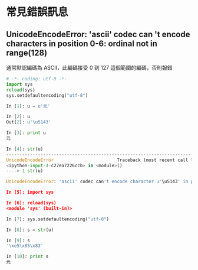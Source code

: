 # 常見錯誤訊息


## UnicodeEncodeError: 'ascii' codec can 't encode characters in position 0-6: ordinal not in range(128)

通常默認編碼為 ASCII，此編碼接受 0 到 127 這個範圍的編碼，否則報錯

```py
# -*- coding: utf-8 -*-
import sys
reload(sys) 
sys.setdefaultencoding("utf-8")
```



```py
In [1]: u = u'元'

In [2]: u
Out[2]: u'\u5143'

In [3]: print u
元

In [4]: str(u)
---------------------------------------------------------------------------
UnicodeEncodeError                        Traceback (most recent call last)
<ipython-input-4-c27ea7226ccb> in <module>()
----> 1 str(u)

UnicodeEncodeError: 'ascii' codec can't encode character u'\u5143' in position 0: ordinal not in range(128)

In [5]: import sys

In [6]: reload(sys) 
<module 'sys' (built-in)>

In [7]: sys.setdefaultencoding("utf-8")

In [8]: s = str(u)

In [9]: s
'\xe5\x85\x83'

In [10]: print s
元
```